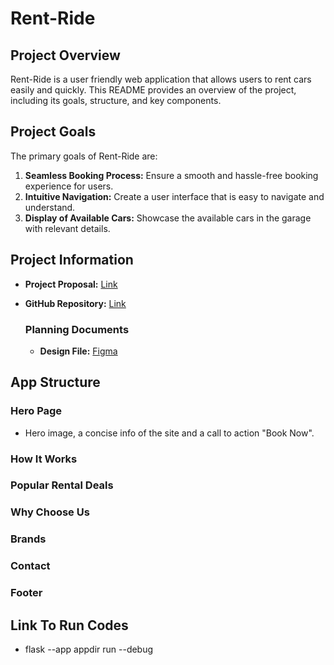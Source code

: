 # Rent-Ride
## Project Overview
Rent-Ride is a user friendly web application  that allows users to rent cars easily and quickly. 
This README provides an overview of the project, including its goals, structure, and key components.

## Project Goals
The primary goals of Rent-Ride are:
1. **Seamless Booking Process:** Ensure a smooth and hassle-free booking experience for users.
2. **Intuitive Navigation:**  Create a user interface that is easy to navigate and understand.
3. **Display of Available Cars:** Showcase the available cars in the garage with relevant details.

## Project Information
- **Project Proposal:** [Link](https://docs.google.com/document/d/1V6NsD3AsHjCChU9HTeyBDWqhJ9T1jUtEFIuBHJH3uCM/edit)
- **GitHub Repository:** [Link](https://github.com/Wislamp/Rent-Ride)
  
  ### Planning Documents
  - **Design File:** [Figma](https://www.figma.com/file/r3fbNCOXOvlW3IQtpbs1an/Untitled?type=design&node-id=0%3A1&mode=design&t=z4ACbX64HNduEUtD-1)
 

 ## App Structure

 ### Hero Page
  * Hero image, a concise info of the site and a call to action "Book Now".
 

 ### How It Works

 ### Popular Rental Deals

 ### Why Choose Us

 ### Brands 

 ### Contact 

 ### Footer





 ## Link To Run Codes
 - flask --app appdir run --debug